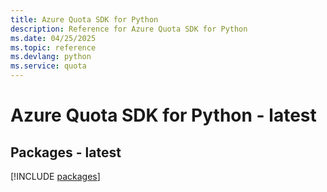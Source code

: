```yaml
---
title: Azure Quota SDK for Python
description: Reference for Azure Quota SDK for Python
ms.date: 04/25/2025
ms.topic: reference
ms.devlang: python
ms.service: quota
---
```

# Azure Quota SDK for Python - latest
## Packages - latest
[!INCLUDE [packages](quota-index.md)]